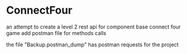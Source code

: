 ConnectFour
===========

an attempt to create a level 2 rest api for component base connect four game add postman file for methods calls

the file "Backup.postman_dump" has postman requests for the project
